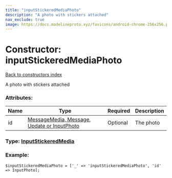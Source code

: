 ```yaml
---
title: "inputStickeredMediaPhoto"
description: "A photo with stickers attached"
nav_exclude: true
image: https://docs.madelineproto.xyz/favicons/android-chrome-256x256.png
---
```

# Constructor: inputStickeredMediaPhoto  
[Back to constructors index](/API_docs/constructors/index.html)



A photo with stickers attached

### Attributes:

| Name     |    Type       | Required | Description |
|----------|---------------|----------|-------------|
|id|[MessageMedia, Message, Update or InputPhoto](/API_docs/types/InputPhoto.html) | Optional|The photo|



### Type: [InputStickeredMedia](/API_docs/types/InputStickeredMedia.html)


### Example:

```
$inputStickeredMediaPhoto = ['_' => 'inputStickeredMediaPhoto', 'id' => InputPhoto];
```  
